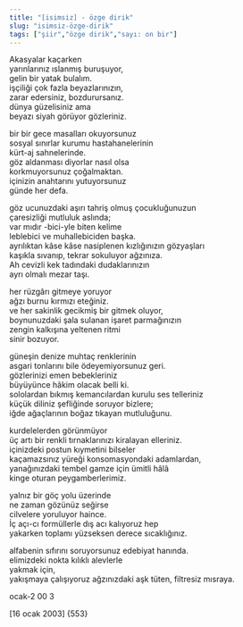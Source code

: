 ```yaml
---
title: "[isimsiz] - özge dirik"
slug: "isimsiz-özge-dirik"
tags: ["şiir","özge dirik","sayı: on bir"]
---
```


Akasyalar kaçarken\
yarınlarınız ıslanmış buruşuyor,\
gelin bir yatak bulalım.\
işçiliği çok fazla beyazlarınızın,\
zarar edersiniz, bozdurursanız.\
dünya güzelisiniz ama\
beyazı siyah görüyor gözleriniz.

bir bir gece masalları okuyorsunuz\
sosyal sınırlar kurumu hastahanelerinin\
kürt-aj sahnelerinde.\
göz aldanması diyorlar nasıl olsa\
korkmuyorsunuz çoğalmaktan.\
içinizin anahtarını yutuyorsunuz\
günde her defa.

göz ucunuzdaki aşırı tahriş olmuş çocukluğunuzun\
çaresizliği mutluluk aslında;\
var mıdır -bici-yle biten kelime\
leblebici ve muhallebiciden başka.\
ayrılıktan kâse kâse nasiplenen kızlığınızın gözyaşları\
kaşıkla sıvanıp, tekrar sokuluyor ağzınıza.\
Ah cevizli kek tadındaki dudaklarınızın\
ayrı olmalı mezar taşı.

her rüzgârı gitmeye yoruyor\
ağzı burnu kırmızı eteğiniz.\
ve her sakinlik gecikmiş bir gitmek oluyor,\
boynunuzdaki şala sulanan işaret parmağınızın\
zengin kalkışına yeltenen ritmi\
sinir bozuyor.

güneşin denize muhtaç renklerinin\
asgari tonlarını bile ödeyemiyorsunuz geri.\
gözlerinizi emen bebekleriniz\
büyüyünce hâkim olacak belli ki.\
sololardan bıkmış kemancılardan kurulu ses telleriniz\
küçük diliniz şefliğinde soruyor bizlere;\
iğde ağaçlarının boğaz tıkayan mutluluğunu.

kurdelelerden görünmüyor\
üç artı bir renkli tırnaklarınızı kiralayan elleriniz.\
içinizdeki postun kıymetini bilseler\
kaçamazsınız yüreği konsomasyondaki adamlardan,\
yanağınızdaki tembel gamze için ümitli hâlâ\
kinge oturan peygamberlerimiz.

yalnız bir göç yolu üzerinde\
ne zaman gözünüz seğirse\
cilvelere yoruluyor haince.\
İç açı-cı formüllerle dış acı kalıyoruz hep\
yakarken toplamı yüzseksen derece sıcaklığınız.

alfabenin sıfırını soruyorsunuz edebiyat hanında.\
elimizdeki nokta kılıklı alevlerle\
yakmak için,\
yakışmaya çalışıyoruz ağzınızdaki aşk tüten, filtresiz mısraya.

ocak-2 00 3

\[16 ocak 2003\] {553}

